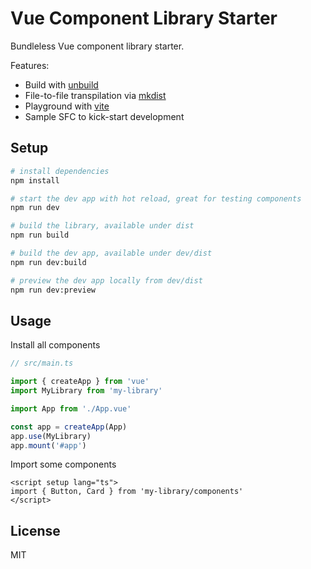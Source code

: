 # Vue Component Library Starter

Bundleless Vue component library starter.

Features:

- Build with [unbuild](https://github.com/unjs/unbuild)
- File-to-file transpilation via [mkdist](https://github.com/unjs/mkdist)
- Playground with [vite](https://vitejs.dev/)
- Sample SFC to kick-start development

## Setup

```bash
# install dependencies
npm install

# start the dev app with hot reload, great for testing components
npm run dev

# build the library, available under dist
npm run build

# build the dev app, available under dev/dist
npm run dev:build

# preview the dev app locally from dev/dist
npm run dev:preview
```

## Usage

Install all components

```ts
// src/main.ts

import { createApp } from 'vue'
import MyLibrary from 'my-library'

import App from './App.vue'

const app = createApp(App)
app.use(MyLibrary)
app.mount('#app')
```

Import some components

```vue
<script setup lang="ts">
import { Button, Card } from 'my-library/components'
</script>
```

## License

MIT
